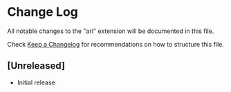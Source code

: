# Change Log

All notable changes to the "ari" extension will be documented in this file.

Check [Keep a Changelog](http://keepachangelog.com/) for recommendations on how to structure this file.

## [Unreleased]

- Initial release